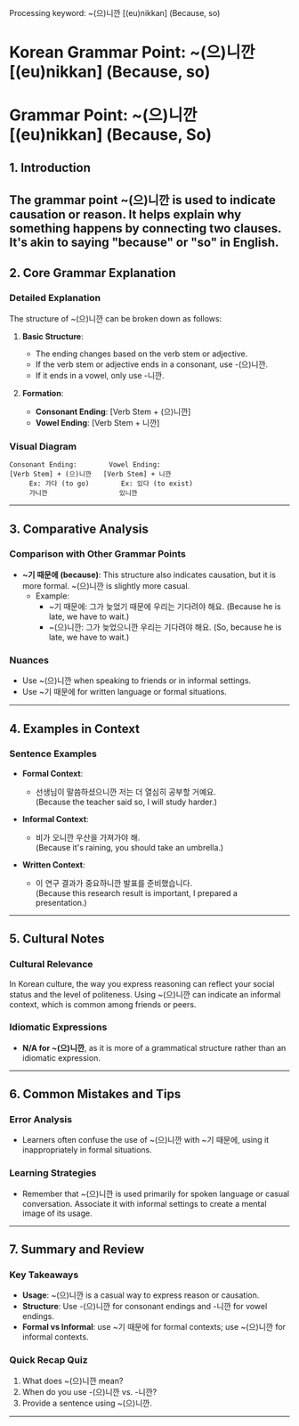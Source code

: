 Processing keyword: ~(으)니깐 [(eu)nikkan] (Because, so)
# Korean Grammar Point: ~(으)니깐 [(eu)nikkan] (Because, so)
# Grammar Point: ~(으)니깐 [(eu)nikkan] (Because, So)
## 1. Introduction
The grammar point ~(으)니깐 is used to indicate causation or reason. It helps explain why something happens by connecting two clauses. It's akin to saying "because" or "so" in English.
---
## 2. Core Grammar Explanation
### Detailed Explanation
The structure of ~(으)니깐 can be broken down as follows:
1. **Basic Structure**: 
   - The ending changes based on the verb stem or adjective. 
   - If the verb stem or adjective ends in a consonant, use -(으)니깐.
   - If it ends in a vowel, only use -니깐.
   
2. **Formation**:
   - **Consonant Ending**: [Verb Stem + (으)니깐]
   - **Vowel Ending**: [Verb Stem + 니깐]
### Visual Diagram
```plaintext
Consonant Ending:        Vowel Ending:
[Verb Stem] + (으)니깐   [Verb Stem] + 니깐
     Ex: 가다 (to go)        Ex: 있다 (to exist)
     가니깐                  있니깐
```
---
## 3. Comparative Analysis
### Comparison with Other Grammar Points
- **~기 때문에 (because)**: This structure also indicates causation, but it is more formal. ~(으)니깐 is slightly more casual.
  - Example: 
    - ~기 때문에: 그가 늦었기 때문에 우리는 기다려야 해요. (Because he is late, we have to wait.)
    - ~(으)니깐: 그가 늦었으니깐 우리는 기다려야 해요. (So, because he is late, we have to wait.)
### Nuances
- Use ~(으)니깐 when speaking to friends or in informal settings.
- Use ~기 때문에 for written language or formal situations.
---
## 4. Examples in Context
### Sentence Examples
- **Formal Context**: 
  - 선생님이 말씀하셨으니깐 저는 더 열심히 공부할 거예요.  
    (Because the teacher said so, I will study harder.)
  
- **Informal Context**: 
  - 비가 오니깐 우산을 가져가야 해.  
    (Because it's raining, you should take an umbrella.)
  
- **Written Context**: 
  - 이 연구 결과가 중요하니깐 발표를 준비했습니다.  
    (Because this research result is important, I prepared a presentation.)
---
## 5. Cultural Notes
### Cultural Relevance
In Korean culture, the way you express reasoning can reflect your social status and the level of politeness. Using ~(으)니깐 can indicate an informal context, which is common among friends or peers.
### Idiomatic Expressions
- **N/A for ~(으)니깐**, as it is more of a grammatical structure rather than an idiomatic expression.
---
## 6. Common Mistakes and Tips
### Error Analysis
- Learners often confuse the use of ~(으)니깐 with ~기 때문에, using it inappropriately in formal situations.
  
### Learning Strategies
- Remember that ~(으)니깐 is used primarily for spoken language or casual conversation. Associate it with informal settings to create a mental image of its usage.
---
## 7. Summary and Review
### Key Takeaways
- **Usage**: ~(으)니깐 is a casual way to express reason or causation.
- **Structure**: Use -(으)니깐 for consonant endings and -니깐 for vowel endings.
- **Formal vs Informal**: use ~기 때문에 for formal contexts; use ~(으)니깐 for informal contexts.
### Quick Recap Quiz
1. What does ~(으)니깐 mean?
2. When do you use -(으)니깐 vs. -니깐?
3. Provide a sentence using ~(으)니깐.
---
